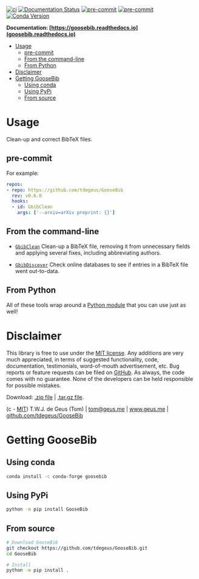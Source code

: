 [![ci](https://github.com/tdegeus/GooseBib/workflows/CI/badge.svg)](https://github.com/tdegeus/GooseBib/actions)
[![Documentation Status](https://readthedocs.org/projects/goosebib/badge/?version=latest)](https://goosebib.readthedocs.io/en/latest/?badge=latest)
[![pre-commit](https://github.com/tdegeus/GooseBib/workflows/pre-commit/badge.svg)](https://github.com/tdegeus/GooseBib/actions)
[![pre-commit](https://img.shields.io/badge/pre--commit-enabled-brightgreen?logo=pre-commit&logoColor=white)](https://github.com/pre-commit/pre-commit)
[![Conda Version](https://img.shields.io/conda/vn/conda-forge/goosebib.svg)](https://anaconda.org/conda-forge/goosebib)

**Documentation: [https://goosebib.readthedocs.io](goosebib.readthedocs.io)**

<!-- MarkdownTOC -->

- [Usage](#usage)
    - [pre-commit](#pre-commit)
    - [From the command-line](#from-the-command-line)
    - [From Python](#from-python)
- [Disclaimer](#disclaimer)
- [Getting GooseBib](#getting-goosebib)
    - [Using conda](#using-conda)
    - [Using PyPi](#using-pypi)
    - [From source](#from-source)

<!-- /MarkdownTOC -->

# Usage

Clean-up and correct BibTeX files.

## pre-commit

For example:

```yaml
repos:
- repo: https://github.com/tdegeus/GooseBib
  rev: v0.6.0
  hooks:
  - id: GbibClean
    args: ['--arxiv=arXiv preprint: {}']

```

## From the command-line

*   [`GbibClean`](https://goosebib.readthedocs.io/en/latest/tools.html#GbibClean)
    Clean-up a BibTeX file, removing it from unnecessary fields and applying several fixes,
    including abbreviating authors.

*   [`GbibDiscover`](https://goosebib.readthedocs.io/en/latest/tools.html#GbibDiscover)
    Check online databases to see if entries in a BibTeX file went out-to-data.

## From Python

All of these tools wrap around a
[Python module](https://texplain.readthedocs.io/en/latest/module.html)
that you can use just as well!

# Disclaimer

This library is free to use under the
[MIT license](https://github.com/tdegeus/GooseBib/blob/master/LICENSE).
Any additions are very much appreciated, in terms of suggested functionality, code, documentation,
testimonials, word-of-mouth advertisement, etc.
Bug reports or feature requests can be filed on [GitHub](https://github.com/tdegeus/GooseBib).
As always, the code comes with no guarantee.
None of the developers can be held responsible for possible mistakes.

Download:
[.zip file](https://github.com/tdegeus/GooseBib/zipball/master) |
[.tar.gz file](https://github.com/tdegeus/GooseBib/tarball/master).

(c - [MIT](https://github.com/tdegeus/GooseBib/blob/master/LICENSE)) T.W.J. de Geus (Tom) |
tom@geus.me |
www.geus.me |
[github.com/tdegeus/GooseBib](https://github.com/tdegeus/GooseBib)

# Getting GooseBib

## Using conda

```bash
conda install -c conda-forge goosebib
```

## Using PyPi

```bash
python -m pip install GooseBib
```

## From source

```bash
# Download GooseBib
git checkout https://github.com/tdegeus/GooseBib.git
cd GooseBib

# Install
python -m pip install .
```
